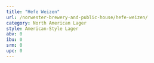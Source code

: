 ```yaml
---
title: "Hefe Weizen"
url: /norwester-brewery-and-public-house/hefe-weizen/
category: North American Lager
style: American-Style Lager
abv: 0
ibu: 0
srm: 0
upc: 0
---
```


